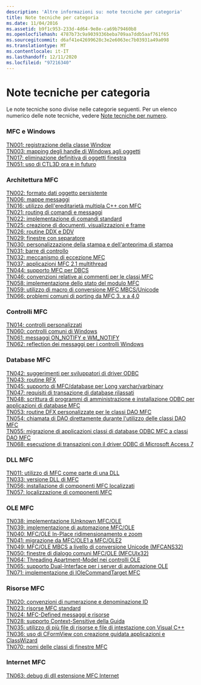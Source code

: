 ```yaml
---
description: 'Altre informazioni su: note tecniche per categoria'
title: Note tecniche per categoria
ms.date: 11/04/2016
ms.assetid: b9f1c953-233d-4d64-9e8e-ca69b79460b8
ms.openlocfilehash: 4787b73c9a9039336beba709aa7ddb5aaf761f65
ms.sourcegitcommit: d6af41e42699628c3e2e6063ec7b03931a49a098
ms.translationtype: MT
ms.contentlocale: it-IT
ms.lasthandoff: 12/11/2020
ms.locfileid: "97216340"
---
```

# <a name="technical-notes-by-category"></a>Note tecniche per categoria

Le note tecniche sono divise nelle categorie seguenti. Per un elenco numerico delle note tecniche, vedere [Note tecniche per numero](../mfc/technical-notes-by-number.md).

### <a name="mfc-and-windows"></a>MFC e Windows

[TN001: registrazione della classe Window](../mfc/tn001-window-class-registration.md)\
[TN003: mapping degli handle di Windows agli oggetti](../mfc/tn003-mapping-of-windows-handles-to-objects.md)\
[TN017: eliminazione definitiva di oggetti finestra](../mfc/tn017-destroying-window-objects.md)\
[TN051: uso di CTL3D ora e in futuro](../mfc/tn051-using-ctl3d-now-and-in-the-future.md)

### <a name="mfc-architecture"></a>Architettura MFC

[TN002: formato dati oggetto persistente](../mfc/tn002-persistent-object-data-format.md)\
[TN006: mappe messaggi](../mfc/tn006-message-maps.md)\
[TN016: utilizzo dell'ereditarietà multipla C++ con MFC](../mfc/tn016-using-cpp-multiple-inheritance-with-mfc.md)\
[TN021: routing di comandi e messaggi](../mfc/tn021-command-and-message-routing.md)\
[TN022: implementazione di comandi standard](../mfc/tn022-standard-commands-implementation.md)\
[TN025: creazione di documenti, visualizzazioni e frame](../mfc/tn025-document-view-and-frame-creation.md)\
[TN026: routine DDX e DDV](../mfc/tn026-ddx-and-ddv-routines.md)\
[TN029: finestre con separatore](../mfc/tn029-splitter-windows.md)\
[TN030: personalizzazione della stampa e dell'anteprima di stampa](../mfc/tn030-customizing-printing-and-print-preview.md)\
[TN031: barre di controllo](../mfc/tn031-control-bars.md)\
[TN032: meccanismo di eccezione MFC](../mfc/tn032-mfc-exception-mechanism.md)\
[TN037: applicazioni MFC 2,1 multithread](../mfc/tn037-multithreaded-mfc-2-1-applications.md)\
[TN044: supporto MFC per DBCS](../mfc/tn044-mfc-support-for-dbcs.md)\
[TN046: convenzioni relative ai commenti per le classi MFC](../mfc/tn046-commenting-conventions-for-the-mfc-classes.md)\
[TN058: implementazione dello stato del modulo MFC](../mfc/tn058-mfc-module-state-implementation.md)\
[TN059: utilizzo di macro di conversione MFC MBCS/Unicode](../mfc/tn059-using-mfc-mbcs-unicode-conversion-macros.md)\
[TN066: problemi comuni di porting da MFC 3. x a 4,0](../mfc/tn066-common-mfc-3-x-to-4-0-porting-issues.md)

### <a name="mfc-controls"></a>Controlli MFC

[TN014: controlli personalizzati](../mfc/tn014-custom-controls.md)\
[TN060: controlli comuni di Windows](../mfc/tn060-the-new-windows-common-controls.md)\
[TN061: messaggi ON_NOTIFY e WM_NOTIFY](../mfc/tn061-on-notify-and-wm-notify-messages.md)\
[TN062: reflection dei messaggi per i controlli Windows](../mfc/tn062-message-reflection-for-windows-controls.md)

### <a name="mfc-database"></a>Database MFC

[TN042: suggerimenti per sviluppatori di driver ODBC](../mfc/tn042-odbc-driver-developer-recommendations.md)\
[TN043: routine RFX](../mfc/tn043-rfx-routines.md)\
[TN045: supporto di MFC/database per Long varchar/varbinary](../mfc/tn045-mfc-database-support-for-long-varchar-varbinary.md)\
[TN047: requisiti di transazione di database rilassati](../mfc/tn047-relaxing-database-transaction-requirements.md)\
[TN048: scrittura di programmi di amministrazione e installazione ODBC per applicazioni di database MFC](../mfc/tn048-writing-odbc-setup-and-administration-programs.md)\
[TN053: routine DFX personalizzate per le classi DAO MFC](../mfc/tn053-custom-dfx-routines-for-dao-database-classes.md)\
[TN054: chiamata di DAO direttamente durante l'utilizzo delle classi DAO MFC](../mfc/tn054-calling-dao-directly-while-using-mfc-dao-classes.md)\
[TN055: migrazione di applicazioni classi di database ODBC MFC a classi DAO MFC](../mfc/tn055-migrating-mfc-odbc-database-class-applications-to-mfc-dao-classes.md)\
[TN068: esecuzione di transazioni con il driver ODBC di Microsoft Access 7](../mfc/tn068-performing-transactions-with-the-microsoft-access-7-odbc-driver.md)

### <a name="mfc-dlls"></a>DLL MFC

[TN011: utilizzo di MFC come parte di una DLL](../mfc/tn011-using-mfc-as-part-of-a-dll.md)\
[TN033: versione DLL di MFC](../mfc/tn033-dll-version-of-mfc.md)\
[TN056: installazione di componenti MFC localizzati](../mfc/tn056-installation-of-localized-mfc-components.md)\
[TN057: localizzazione di componenti MFC](../mfc/tn057-localization-of-mfc-components.md)

### <a name="mfc-ole"></a>OLE MFC

[TN038: implementazione IUnknown MFC/OLE](../mfc/tn038-mfc-ole-iunknown-implementation.md)\
[TN039: implementazione di automazione MFC/OLE](../mfc/tn039-mfc-ole-automation-implementation.md)\
[TN040: MFC/OLE In-Place ridimensionamento e zoom](../mfc/tn040-mfc-ole-in-place-resizing-and-zooming.md)\
[TN041: migrazione da MFC/OLE1 a MFC/OLE2](../mfc/tn041-mfc-ole1-migration-to-mfc-ole-2.md)\
[TN049: MFC/OLE MBCS a livello di conversione Unicode (MFCANS32)](../mfc/tn049-mfc-ole-mbcs-to-unicode-translation-layer-mfcans32.md)\
[TN050: finestre di dialogo comuni MFC/OLE (MFCUIx32)](../mfc/tn050-mfc-ole-common-dialogs-mfcuix32.md)\
[TN064: Threading Apartment-Model nei controlli OLE](../mfc/tn064-apartment-model-threading-in-activex-controls.md)\
[TN065: supporto Dual-Interface per i server di automazione OLE](../mfc/tn065-dual-interface-support-for-ole-automation-servers.md)\
[TN071: implementazione di IOleCommandTarget MFC](../mfc/tn071-mfc-iolecommandtarget-implementation.md)

### <a name="mfc-resources"></a>Risorse MFC

[TN020: convenzioni di numerazione e denominazione ID](../mfc/tn020-id-naming-and-numbering-conventions.md)\
[TN023: risorse MFC standard](../mfc/tn023-standard-mfc-resources.md)\
[TN024: MFC-Defined messaggi e risorse](../mfc/tn024-mfc-defined-messages-and-resources.md)\
[TN028: supporto Context-Sensitive della Guida](../mfc/tn028-context-sensitive-help-support.md)\
[TN035: utilizzo di più file di risorse e file di intestazione con Visual C++](../mfc/tn035-using-multiple-resource-files-and-header-files-with-visual-cpp.md)\
[TN036: uso di CFormView con creazione guidata applicazioni e ClassWizard](../mfc/tn036-using-cformview-with-appwizard-and-classwizard.md)\
[TN070: nomi delle classi di finestre MFC](../mfc/tn070-mfc-window-class-names.md)

### <a name="mfc-internet"></a>Internet MFC

[TN063: debug di dll estensione MFC Internet](../mfc/tn063-debugging-internet-extension-dlls.md)
